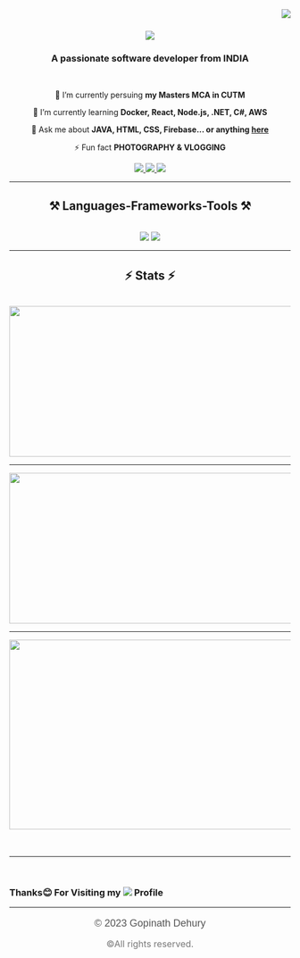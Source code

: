 <img align="right" src="https://visitor-badge.laobi.icu/badge?page_id=Gopinath-Dehury.Gopinath-Dehury" />
<h1 align="center">
    <img src="https://readme-typing-svg.herokuapp.com/?font=Righteous&size=35&center=true&vCenter=true&width=500&height=70&duration=4000&lines=Hi+There!+👋;+I'm+Gopinath+Dehury!;+I'm+a+Software+Developer!;+I'm+a+Android+App+Developer!;" />
</h1>

<h3 align="center">A passionate software developer from INDIA</h3>

<br/>

<div align="center">
 
 🔭 I’m currently persuing **my Masters MCA in CUTM**
 
 🌱 I’m currently learning **Docker, React, Node.js, .NET, C#, AWS**

💬 Ask me about **JAVA, HTML, CSS, Firebase... or anything [here](https://www.linkedin.com/in/gopinathdehury)**

⚡ Fun fact **PHOTOGRAPHY & VLOGGING**

 </div>
 
<div align="center"> 
  <a href="mailto:gopinath90biku@gmail.com">
    <img src="https://img.shields.io/badge/Gmail-333333?style=for-the-badge&logo=gmail&logoColor=red" />
  </a>
  <a href="www.linkedin.com/in/gopinathdehury" target="_blank">
    <img src="https://img.shields.io/badge/LinkedIn-0077B5?style=for-the-badge&logo=linkedin&logoColor=white" target="_blank" />
  </a>
  <a href="https://gopinath-dehury.github.io/MyPortfolio/" target="_blank">
     <img src="https://img.shields.io/badge/Portfolio-FF5722?style=for-the-badge&logo=todoist&logoColor=white" target="_blank" /> <!-- sqlite, safari, google-chrome are other good icon options -->
  </a>
</div>

 <hr/>

<h2 align="center">⚒️ Languages-Frameworks-Tools ⚒️</h2>
<br/>
<div align="center">
    <img src="https://skillicons.dev/icons?i=react,bootstrap,spring,html,css,vscode,github,figma,androidstudio,git,aws,dotnet,idea,postman" />
    <img src="https://skillicons.dev/icons?i=nodejs,python,js,firebase,mongodb,c,java,mysql,docker,gcp,java,php,sqlite,powershell" /><br>
</div>
<hr/>
<h2 align="center">⚡ Stats ⚡</h2>
<br>
<div align=center>
  <img  height="270" width="650" src="https://github-readme-stats.vercel.app/api?username=Gopinath-Dehury&theme=highcontrast&show_icons=true&hide_border=false&count_private=true"/><hr>
      <img height="270" width="650" src="https://github-readme-streak-stats.herokuapp.com/?user=Gopinath-Dehury&theme=highcontrast&hide_border=false" />
<hr/>
    <img height="340" width="630" align="center" src="https://github-readme-stats.vercel.app/api/top-langs/?username=Gopinath-Dehury&theme=highcontrast&show_icons=true&hide_border=false&layout=compact" />
 
</div>
<br/><br/>

<hr/>

<br/>


<h3>Thanks😊 For Visiting my <img src="https://skillicons.dev/icons?i=github" href="https://github.com/Gopinath-Dehury"> Profile</h3><hr>
<div align="center">
    <p style="font-family: 'Arial', sans-serif; font-size: 18px; color: #555; margin-bottom: 0;">
    &copy; 2023 Gopinath Dehury
  </p>
  <p style="font-size: 16px; color: #777;">
    &copy;All rights reserved.
  </p>
</div>

<br/>

